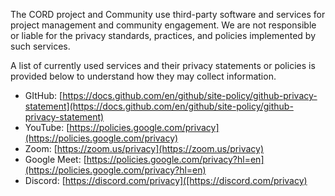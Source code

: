The CORD project and Community use third-party software and services
for project management and community engagement. We are not
responsible or liable for the privacy standards, practices, and
policies implemented by such services.

A list of currently used services and their privacy statements or
policies is provided below to understand how they may collect
information.

* GItHub: [https://docs.github.com/en/github/site-policy/github-privacy-statement](https://docs.github.com/en/github/site-policy/github-privacy-statement)
* YouTube: [https://policies.google.com/privacy](https://policies.google.com/privacy)
* Zoom: [https://zoom.us/privacy](https://zoom.us/privacy)
* Google Meet: [https://policies.google.com/privacy?hl=en](https://policies.google.com/privacy?hl=en)
* Discord: [https://discord.com/privacy]([https://discord.com/privacy)
